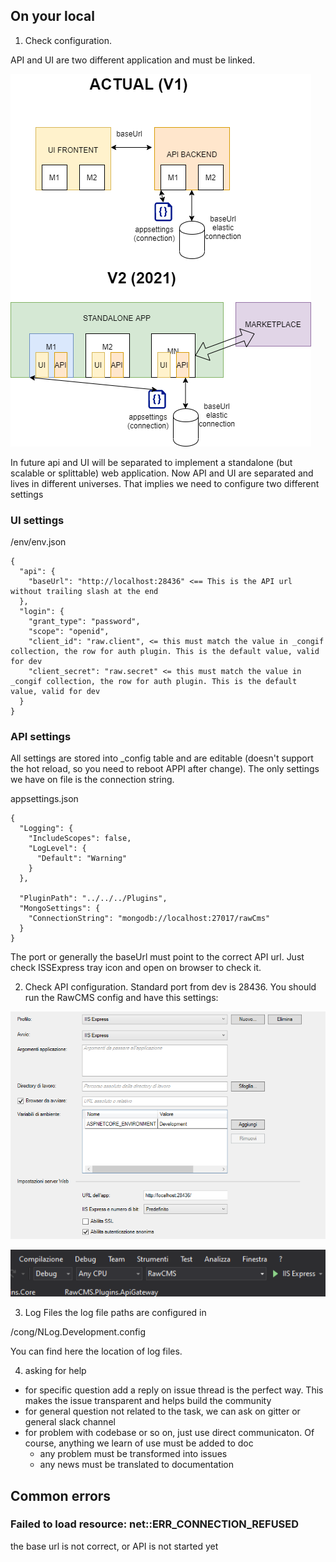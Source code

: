 ## On your local

1. Check configuration.

API and UI are two different application and must be linked.

![](https://github.com/arduosoft/RawCMS/blob/master/asset/docimages/architecture.png?raw=true)

In future api and UI will be separated to implement a standalone (but scalable or splittable) web application.
Now API and UI are separated and lives in different universes. That implies we need to configure two different settings

### UI settings

/env/env.json

```
{
  "api": {
    "baseUrl": "http://localhost:28436" <== This is the API url without trailing slash at the end
  },
  "login": {
    "grant_type": "password",
    "scope": "openid",
    "client_id": "raw.client", <= this must match the value in _congif collection, the row for auth plugin. This is the default value, valid for dev
    "client_secret": "raw.secret" <= this must match the value in _congif collection, the row for auth plugin. This is the default value, valid for dev
  }
}

```

### API settings

All settings are stored into \_config table and are editable (doesn't support the hot reload, so you need to reboot APPI after change).
The only settings we have on file is the connection string.

appsettings.json

```
{
  "Logging": {
    "IncludeScopes": false,
    "LogLevel": {
      "Default": "Warning"
    }
  },

  "PluginPath": "../../../Plugins",
  "MongoSettings": {
    "ConnectionString": "mongodb://localhost:27017/rawCms"
  }
}
```

The port or generally the baseUrl must point to the correct API url. Just check ISSExpress tray icon and open on browser to check it.

2. Check API configuration.
   Standard port from dev is 28436. You should run the RawCMS config and have this settings:

![](https://github.com/arduosoft/RawCMS/blob/master/asset/docimages/projectsettings.png?raw=true)

![](https://github.com/arduosoft/RawCMS/blob/master/asset/docimages/runsettings.png?raw=true)

3. Log Files
   the log file paths are configured in

/cong/NLog.Development.config

You can find here the location of log files.

4. asking for help

- for specific question add a reply on issue thread is the perfect way. This makes the issue transparent and helps build the community
- for general question not related to the task, we can ask on gitter or general slack channel
- for problem with codebase or so on, just use direct communicaton. Of course, anything we learn of use must be added to doc
  - any problem must be transformed into issues
  - any news must be translated to documentation

## Common errors

### Failed to load resource: net::ERR_CONNECTION_REFUSED

the base url is not correct, or API is not started yet

